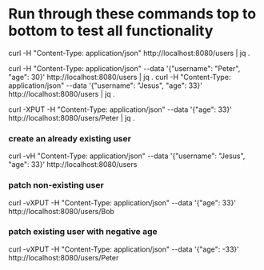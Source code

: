 # Run through these commands top to bottom to test all functionality
curl -H "Content-Type: application/json" http://localhost:8080/users | jq .

curl -H "Content-Type: application/json" --data '{"username": "Peter", "age": 30}' http://localhost:8080/users | jq .
curl -H "Content-Type: application/json" --data '{"username": "Jesus", "age": 33}' http://localhost:8080/users | jq .

curl -XPUT -H "Content-Type: application/json" --data '{"age": 33}' http://localhost:8080/users/Peter | jq .

### create an already existing user
curl -vH "Content-Type: application/json" --data '{"username": "Jesus", "age": 33}' http://localhost:8080/users
### patch non-existing user
curl -vXPUT -H "Content-Type: application/json" --data '{"age": 33}' http://localhost:8080/users/Bob
### patch existing user with negative age
curl -vXPUT -H "Content-Type: application/json" --data '{"age": -33}' http://localhost:8080/users/Peter
